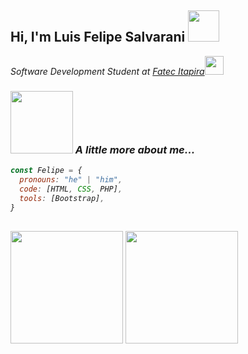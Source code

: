 <h2>Hi, I'm Luis Felipe Salvarani <img src="https://media4.giphy.com/media/v1.Y2lkPTc5MGI3NjExNDk4YjZmM2ZmMDgxOTIwYzIxM2Q3N2IzOGRkMDNkNzZkNWE0MDFlOCZjdD1z/KVavw5OVSK7LmYyhVx/giphy.gif" width="50"></h2>
<p><em>Software Development Student at <a href="https://fatecitapira.edu.br">Fatec Itapira</a><img src="https://media3.giphy.com/media/v1.Y2lkPTc5MGI3NjExNzFiYWEyOTE3YjU5YjM3Y2RhYjUxNTljNjMwZDg1NGVlYjRhNjhiYSZjdD1z/bcKwTeSFswIlVJebN8/giphy.gif" width="30">


### <img src="https://media4.giphy.com/media/124rIiBX0Kh5Cw/giphy.gif?cid=ecf05e474jels10c7dpbypvunrf5rrl1bwhv205fdhb0ngo2&rid=giphy.gif&ct=s" width="100"> A little more about me...  

```javascript
const Felipe = {
  pronouns: "he" | "him",
  code: [HTML, CSS, PHP],
  tools: [Bootstrap],
}
```
##

<picture>
  <source 
    srcset="https://github-readme-stats.vercel.app/api?username=LuisFelipeSalvarani&show_icons=true&theme=github_dark"
    media="(prefers-color-scheme: dark)"
  />
  <source
    srcset="https://github-readme-stats.vercel.app/api?username=LuisFelipeSalvarani&show_icons=true"
    media="(prefers-color-scheme: light), (prefers-color-scheme: no-preference)"
  />
  <img height="180em" src="https://github-readme-stats.vercel.app/api?username=LuisFelipeSalvarani&show_icons=true" />
</picture>


<picture>
  <source 
    srcset="https://github-readme-stats.vercel.app/api/top-langs/?username=LuisFelipeSalvarani&layout=compact&theme=github_dark"
    media="(prefers-color-scheme: dark)"
  />
  <source
    srcset="https://github-readme-stats.vercel.app/api/top-langs/?username=LuisFelipeSalvarani&layout=compact"
    media="(prefers-color-scheme: light), (prefers-color-scheme: no-preference)"
  />
  <img height="180em" src="https://github-readme-stats.vercel.app/api/top-langs/?username=LuisFelipeSalvarani&layout=compact" />
</picture>
